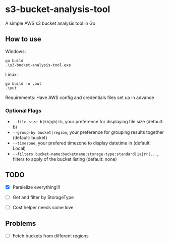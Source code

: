 # s3-bucket-analysis-tool
A simple AWS s3 bucket analysis tool in Go


## How to use
Windows:
```
go build
.\s3-bucket-analysis-tool.exe
```
Linux:
```
go build -o .out
.\out
```
Requirements: Have AWS config and credentials files set up in advance

### Optional Flags
- `--file-size b|kb|gb|tb`, your preference for displaying file size (default: b)
- `--group-by bucket|region`, your preference for grouping results together (default: bucket)
- `--timezone`, your prefered timezone to display datetime in (default: Local)
- `--filters bucket-name:bucketname;storage-type:standard|ia|rr|...`, filters to apply of the bucket listing (default: none)

## TODO
- [x] Paralelize everything!!!
- [ ] Get and filter by StorageType
- [ ] Cost helper needs some love


## Problems
- [ ] Fetch buckets from different regions 